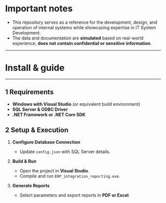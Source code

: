 # **Important notes**
- This repository serves as a reference for the development, design, and operation of internal systems while showcasing expertise in IT System Development.
- The data and documentation are **simulated** based on real-world experience,
**does not contain confidential or sensitive information**.
---
# **Install & guide**
---
## **1️ Requirements**
- **Windows with Visual Studio** (or equivalent build environment)
- **SQL Server & ODBC Driver**
- **.NET Framework or .NET Core SDK**

## **2️ Setup & Execution**
1. **Configure Database Connection**
   - Update `config.json` with SQL Server details.
   
2. **Build & Run**
   - Open the project in **Visual Studio**.
   - Compile and run `ERP_integration_reporting.exe`.
   
3. **Generate Reports**
   - Select parameters and export reports in **PDF or Excel**.
